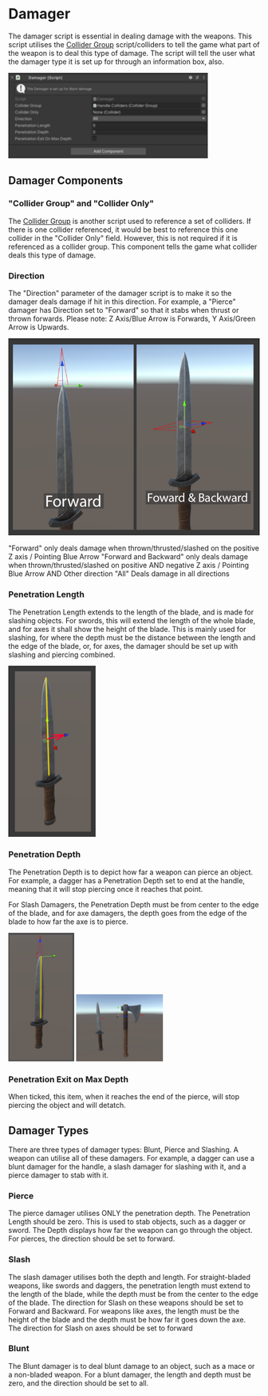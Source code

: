 # Damager

The damager script is essential in dealing damage with the weapons. This script utilises the [Collider Group](https://github.com/KospY/BasSDK/blob/gh-pages/Components/ThunderRoad/ColliderGroup.md) script/colliders to tell the game what part of the weapon is to deal this type of damage. 
The script will tell the user what the damager type it is set up for through an information box, also.

![Script Preview](assets\u11-modder-update-guide\Damager\DamagerScript.png)

## Damager Components
### "Collider Group" and "Collider Only"
The [Collider Group](https://github.com/KospY/BasSDK/blob/gh-pages/Components/ThunderRoad/ColliderGroup.md) is another script used to reference a set of colliders. If there is one collider referenced, it would be best to reference this one collider in the "Collider Only" field. However, this is not required if it is referenced as a collider group. 
This component tells the game what collider deals this type of damage.

### Direction
The "Direction" parameter of the damager script is to make it so the damager deals damage if hit in this direction. For example, a "Pierce" damager has Direction set to "Forward" so that it stabs when thrust or thrown forwards.
Please note: Z Axis/Blue Arrow is Forwards, Y Axis/Green Arrow is Upwards.

![Direction Example](assets\u11-modder-update-guide\Damager\PenDirection.png)

"Forward" only deals damage when thrown/thrusted/slashed on the positive Z axis / Pointing Blue Arrow
"Forward and Backward" only deals damage when thrown/thrusted/slashed on positive AND negative Z axis / Pointing Blue Arrow AND Other direction
"All" Deals damage in all directions

### Penetration Length
The Penetration Length extends to the length of the blade, and is made for slashing objects. For swords, this will extend the length of the whole blade, and for axes it shall show the height of the blade. This is mainly used for slashing, for where the depth must be the distance between the length and the edge of the blade, or, for axes, the damager should be set up with slashing and piercing combined.

![Length Example](assets\u11-modder-update-guide\Damager\PenLength.png)

### Penetration Depth
The Penetration Depth is to depict how far a weapon can pierce an object. For example, a dagger has a Penetration Depth set to end at the handle, meaning that it will stop piercing once it reaches that point.

For Slash Damagers, the Penetration Depth must be from center to the edge of the blade, and for axe damagers, the depth goes from the edge of the blade to how far the axe is to pierce.

![Penetration Depth Example](assets\u11-modder-update-guide\Damager\PenDepth.png)  ![Dagger and Axe Example](assets\u11-modder-update-guide\Damager\PenSlash.png)

### Penetration Exit on Max Depth

When ticked, this item, when it reaches the end of the pierce, will stop piercing the object and will detatch.

## Damager Types

There are three types of damager types: Blunt, Pierce and Slashing. A weapon can utilise all of these damagers. For example, a dagger can use a blunt damager for the handle, a slash damager for slashing with it, and a pierce damager to stab with it.

### Pierce

The pierce damager utilises ONLY the penetration depth. The Penetration Length should be zero. This is used to stab objects, such as a dagger or sword. 
The Depth displays how far the weapon can go through the object. For pierces, the direction should be set to forward.

### Slash

The slash damager utilises both the depth and length.
For straight-bladed weapons, like swords and daggers, the penetration length must extend to the length of the blade, while the depth must be from the center to the edge of the blade. The direction for Slash on these weapons should be set to Forward and Backward.
For weapons like axes, the length must be the height of the blade and the depth must be how far it goes down the axe. The direction for Slash on axes should be set to forward

### Blunt

The Blunt damager is to deal blunt damage to an object, such as a mace or a non-bladed weapon. For a blunt damager, the length and depth must be zero, and the direction should be set to all.
